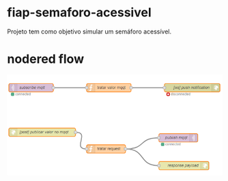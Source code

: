 # fiap-semaforo-acessivel
Projeto tem como objetivo simular um semáforo acessível.

# nodered flow

![flow](https://raw.githubusercontent.com/dsaouda/fiap-semaforo-acessivel/master/docs/1-fluxo.png)

